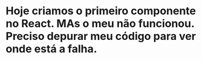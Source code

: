 # Hoje criamos o primeiro componente no React. MAs o meu não funcionou. Preciso depurar meu código para ver onde está a falha.